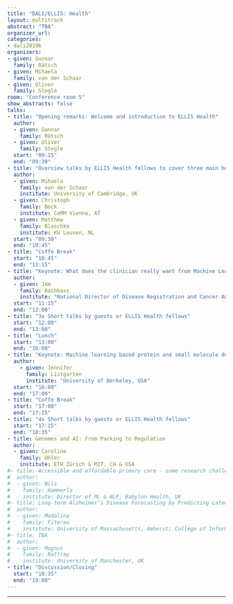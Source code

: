 ```yaml
---
title: "DALI/ELLIS: Health"
layout: multitrack
abstract: "TBA"
organizer_url:
categories:
- dali2019b
organizers:
- given: Gunnar
  family: Rätsch
- given: Mihaela
  family: van der Schaar
- given: Oliver
  family: Stegle
room: "Conference room 5"
show_abstracts: false
talks:
- title: "Opening remarks: Welcome and introduction to ELLIS Health"
  author:
  - given: Gunnar
    family: Rätsch
  - given: Oliver
    family: Stegle
  start: "09:15"
  end: "09:30"
- title: "Overview talks by ELLIS Health fellows to cover three main health application areas: Health, Omics, Imaging"
  author:
  - given: Mihaela
    family: van der Schaar
    institute: University of Cambridge, UK
  - given: Christoph
    family: Bock
    institute: CeMM Vienna, AT
  - given: Matthew
    family: Blaschko
    institute: KU Leuven, NL
  start: "09:30"
  end: "10:45"
- title: "Coffe Break"
  start: "10:45"
  end: "11:15"
- title: "Keynote: What does the clinician really want from Machine Learning?"
  author:
  - given: Jem
    family: Rashbass
    institute: "National Director of Disease Registration and Cancer Analysis, UK"
  start: "11:15"
  end: "12:00"
- title: "3x Short talks by guests or ELLIS Health fellows"
  start: "12:00"
  end: "13:00"
- title: "Lunch"
  start: "13:00"
  end: "16:00"
- title: "Keynote: Machine learning based protein and small molecule design"
  author:
    - given: Jennifer
      family: Listgarten
      institute: "University of Berkeley, USA"
  start: "16:00"
  end: "17:00"
- title: "Coffe Break"
  start: "17:00"
  end: "17:15"
- title: "4x Short talks by guests or ELLIS Health fellows"
  start: "17:15"
  end: "18:35"
- title: Genomes and AI: From Packing to Regulation
  author:
  - given: Caroline
    family: Uhler
    institute: ETH Zürich & MIT, CH & USA
#- title: Accessible and affordable primary care - some research challenges
#  author:
#  - given: Nils
#    family: Hammerla
#    institute: Director of ML & NLP, Babylon Health, UK
#- title: Long-term Alzheimer’s Disease Forecasting by Predicting Latent Representations
#  author:
#  - given: Madalina
#    family: Fiterau
#    institute: University of Massachusetts, Amherst; College of Information and Computer Sciences, USA
#- title: TBA
#  author:
#  - given: Magnus
#    family: Rattray
#    institute: University of Manchester, UK
- title: "Discussion/Closing"
  start: "18:35"
  end: "19:00"
---
```

---
